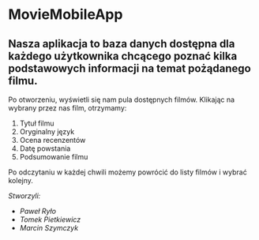 # MovieMobileApp
## Nasza aplikacja to baza danych dostępna dla każdego użytkownika chcącego poznać kilka podstawowych informacji na temat pożądanego filmu.

Po otworzeniu, wyświetli się nam pula dostępnych filmów. Klikając na wybrany przez nas film, otrzymamy:

1. Tytuł filmu
2. Oryginalny język
3. Ocena recenzentów
4. Datę powstania
5. Podsumowanie filmu 

Po odczytaniu w każdej chwili możemy powrócić do listy filmów i wybrać kolejny.

*Stworzyli:*
- *Paweł Ryło*
- *Tomek Pietkiewicz*
- *Marcin Szymczyk*
